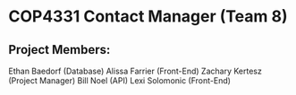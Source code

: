 # COP4331 Contact Manager (Team 8)

## Project Members: 

Ethan Baedorf (Database)
Alissa Farrier (Front-End)
Zachary Kertesz (Project Manager)
Bill Noel (API)
Lexi Solomonic (Front-End)
